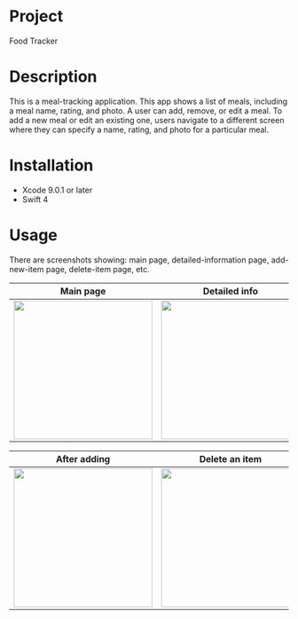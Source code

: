 # Project
Food Tracker

# Description
This is a meal-tracking application. This app shows a list of meals, including a meal name, rating, and photo. A user can add, remove, or edit a meal. To add a new meal or edit an existing one, users navigate to a different screen where they can specify a name, rating, and photo for a particular meal.

# Installation 
* Xcode 9.0.1 or later
* Swift 4

# Usage
There are screenshots showing: main page, detailed-information page, add-new-item page, delete-item page, etc.

  Main page                |Detailed info              | Add a new item             
:-------------------------:|:-------------------------:|:-------------------------:
<img src="https://user-images.githubusercontent.com/5071040/31865613-9a6d19b8-b73f-11e7-9f50-bcdf5ffe1e75.PNG" width="250"> |<img src="https://user-images.githubusercontent.com/5071040/31866206-094e395c-b74a-11e7-9813-b4994ece6ab2.PNG" width="250"> |<img src="https://user-images.githubusercontent.com/5071040/31865901-b222a4d8-b744-11e7-9640-51d51b2c72b7.PNG" width="250"> 

|After adding               |Delete an item            |After deleting            
:-------------------------:|:-------------------------:|:-------------------------:
<img src="https://user-images.githubusercontent.com/5071040/31865904-baece0f6-b744-11e7-937c-79b33885c17e.PNG" width="250"> |<img src="https://user-images.githubusercontent.com/5071040/31866204-092d3018-b74a-11e7-91a3-f9227da3b654.PNG" width="250"> |<img src="https://user-images.githubusercontent.com/5071040/31866205-0943a028-b74a-11e7-8b73-1ad69eab2567.PNG" width="250"> 
